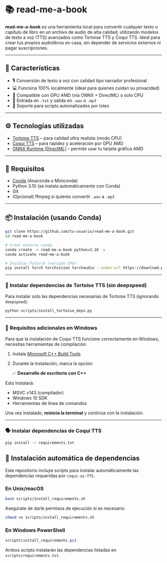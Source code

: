 # 📚 read-me-a-book

**read-me-a-book** es una herramienta local para convertir cualquier texto o capítulo de libro en un archivo de audio de alta calidad, utilizando modelos de texto a voz (TTS) avanzados como Tortoise TTS y Coqui TTS. Ideal para crear tus propios audiolibros en casa, sin depender de servicios externos ni pagar suscripciones.

---

## 🚀 Características

- 🎙️ Conversión de texto a voz con calidad tipo narrador profesional
- 💻 Funciona 100% localmente (ideal para quienes cuidan su privacidad)
- 🧠 Compatible con GPU AMD (vía ONNX + DirectML) o solo CPU
- 📁 Entrada en `.txt` y salida en `.wav` o `.mp3`
- 🔁 Soporte para scripts automatizados por lotes

---

## ⚙️ Tecnologías utilizadas

- [Tortoise TTS](https://github.com/neonbjb/tortoise-tts) – para calidad ultra realista (modo CPU)
- [Coqui TTS](https://github.com/coqui-ai/TTS) – para rapidez y aceleración por GPU AMD
- [ONNX Runtime (DirectML)](https://onnxruntime.ai/) – permite usar tu tarjeta gráfica AMD

---

## 🧰 Requisitos

- [Conda](https://docs.conda.io/en/latest/miniconda.html) (Anaconda o Miniconda)
- Python 3.10 (se instala automáticamente con Conda)
- Git
- (Opcional) ffmpeg si quieres convertir `.wav` a `.mp3`

---

## 📦 Instalación (usando Conda)

```bash
git clone https://github.com/tu-usuario/read-me-a-book.git
cd read-me-a-book

# Crear entorno conda
conda create -n read-me-a-book python=3.10 -y
conda activate read-me-a-book

# Instalar PyTorch (versión CPU)
pip install torch torchvision torchaudio --index-url https://download.pytorch.org/whl/cpu
```

---

### 🧰 Instalar dependencias de Tortoise TTS (sin deepspeed)

Para instalar solo las dependencias necesarias de Tortoise TTS (ignorando `deepspeed`):

```bash
python scripts/install_tortoise_deps.py
```

---

### 📌 Requisitos adicionales en Windows

Para que la instalación de Coqui TTS funcione correctamente en Windows, necesitas herramientas de compilación:

1. Instala [Microsoft C++ Build Tools](https://visualstudio.microsoft.com/visual-cpp-build-tools/)
2. Durante la instalación, marca la opción:

   ✅ **Desarrollo de escritorio con C++**

Esto instalará:
- MSVC v143 (compilador)
- Windows 10 SDK
- Herramientas de línea de comandos

Una vez instalado, **reinicia la terminal** y continúa con la instalación.

---

### 🗣️ Instalar dependencias de Coqui TTS

```bash
pip install -r requirements.txt
```



## 🔧 Instalación automática de dependencias

Este repositorio incluye scripts para instalar automáticamente las dependencias requeridas por `coqui-ai-TTS`.

### En Unix/macOS

```bash
bash scripts/install_requirements.sh
```

Asegúrate de darle permisos de ejecución si es necesario:

```bash
chmod +x scripts/install_requirements.sh
```

### En Windows PowerShell

```powershell
scripts\install_requirements.ps1
```

Ambos scripts instalarán las dependencias listadas en `scripts/requirements.txt`.
